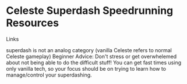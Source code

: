 # Celeste Superdash Speedrunning Resources
Links

superdash is not an analog category
(vanilla Celeste refers to normal Celeste gameplay)
Beginner Advice:
Don't stress or get overwhelemed about not being able to do the difficult stuff! You can get fast times using only vanilla tech, so your focus should be on trying to learn how to manage/control your superdashing.
